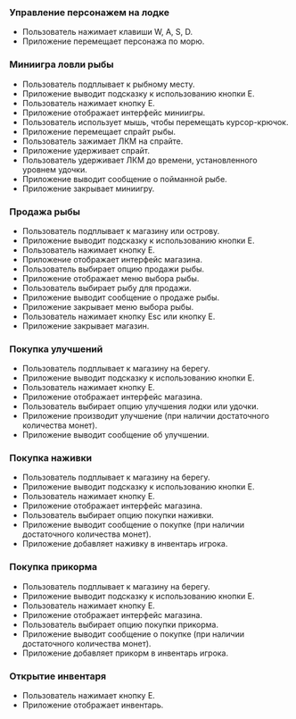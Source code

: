### Управление персонажем на лодке

- Пользователь нажимает клавиши W, A, S, D.
- Приложение перемещает персонажа по морю.

### Миниигра ловли рыбы

- Пользователь подплывает к рыбному месту.
- Приложение выводит подсказку к использованию кнопки Е.
- Пользователь нажимает кнопку Е.
- Приложение отображает интерфейс миниигры.
- Пользователь использует мышь, чтобы перемещать курсор-крючок.
- Приложение перемещает спрайт рыбы.
- Пользователь зажимает ЛКМ на спрайте.
- Приложение удерживает спрайт.
- Пользователь удерживает ЛКМ до времени, установленного уровнем удочки.
- Приложение выводит сообщение о пойманной рыбе.
- Приложение закрывает миниигру.

### Продажа рыбы

- Пользователь подплывает к магазину или острову.
- Приложение выводит подсказку к использованию кнопки Е.
- Пользователь нажимает кнопку Е.
- Приложение отображает интерфейс магазина.
- Пользователь выбирает опцию продажи рыбы.
- Приложение отображает меню выбора рыбы.
- Пользователь выбирает рыбу для продажи.
- Приложение выводит сообщение о продаже рыбы.
- Приложение закрывает меню выбора рыбы.
- Пользователь нажимает кнопку Esc или кнопку Е.
- Приложение закрывает магазин.

### Покупка улучшений

- Пользователь подплывает к магазину на берегу.
- Приложение выводит подсказку к использованию кнопки Е.
- Пользователь нажимает кнопку Е.
- Приложение отображает интерфейс магазина.
- Пользователь выбирает опцию улучшения лодки или удочки.
- Приложение производит улучшение (при наличии достаточного количества монет).
- Приложение выводит сообщение об улучшении.

### Покупка наживки

- Пользователь подплывает к магазину на берегу.
- Приложение выводит подсказку к использованию кнопки Е.
- Пользователь нажимает кнопку Е.
- Приложение отображает интерфейс магазина.
- Пользователь выбирает опцию покупки наживки.
- Приложение выводит сообщение о покупке (при наличии достаточного количества монет).
- Приложение добавляет наживку в инвентарь игрока.

### Покупка прикорма

- Пользователь подплывает к магазину на берегу.
- Приложение выводит подсказку к использованию кнопки Е.
- Пользователь нажимает кнопку Е.
- Приложение отображает интерфейс магазина.
- Пользователь выбирает опцию покупки прикорма.
- Приложение выводит сообщение о покупке (при наличии достаточного количества монет).
- Приложение добавляет прикорм в инвентарь игрока.

### Открытие инвентаря

- Пользователь нажимает кнопку Е.
- Приложение отображает инвентарь.
